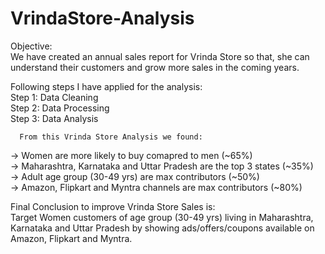 # VrindaStore-Analysis
Objective:                                                                                                                                                            
We have created an annual sales report for Vrinda Store so that, she can understand their customers and grow more sales in the coming years. 

Following steps I have applied for the analysis:                                                                                                                      
Step 1: Data Cleaning                                                                                                                                                 
Step 2: Data Processing                                                                                                                                               
Step 3: Data Analysis                                                                                                                                                 

      From this Vrinda Store Analysis we found:                                                                                                                      
-> Women are more likely to buy comapred to men (~65%)                                                                                                             
-> Maharashtra, Karnataka and Uttar Pradesh are the top 3 states (~35%)                                                                                               
-> Adult age group (30-49 yrs) are max contributors (~50%)                                                                                                            
-> Amazon, Flipkart and Myntra channels are max contributors (~80%) 

Final Conclusion to improve Vrinda Store Sales is:                                                                                                                    
Target Women customers of age group (30-49 yrs) living in Maharashtra, Karnataka and Uttar Pradesh by showing ads/offers/coupons available on Amazon, Flipkart and Myntra.

